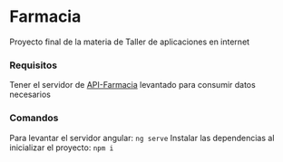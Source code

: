 # Farmacia
Proyecto final de la materia de Taller de aplicaciones en internet
### Requisitos
Tener el servidor de [API-Farmacia](https://github.com/drtocino/farmacia-api) levantado para consumir datos necesarios
### Comandos
Para levantar el servidor angular: `ng serve`
Instalar las dependencias al inicializar el proyecto: `npm i`
